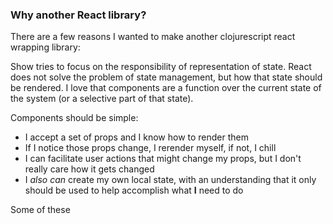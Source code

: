 ### Why another React library?

There are a few reasons I wanted to make another clojurescript react wrapping library:

Show tries to focus on the responsibility of representation of state. React does not solve the problem of state management, but how that state should be rendered. I love that components are a function over the current state of the system (or a selective part of that state). 

Components should be simple: 

- I accept a set of props and I know how to render them
- If I notice those props change, I rerender myself, if not, I chill
- I can facilitate user actions that might change my props, but I don't really care how it gets changed
- I _also can_ create my own local state, with an understanding that it only should be used to help accomplish what __I__ need to do

Some of these 